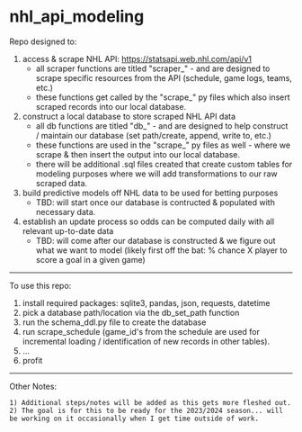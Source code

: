 # nhl_api_modeling

Repo designed to:

1) access & scrape NHL API: https://statsapi.web.nhl.com/api/v1
    - all scraper functions are titled "scraper_" - and are designed to scrape specific resources from the API (schedule, game logs, teams, etc.)
    - these functions get called by the "scrape_" py files which also insert scraped records into our local database.
2) construct a local database to store scraped NHL API data
    - all db functions are titled "db_" - and are designed to help construct / maintain our database (set path/create, append, write to, etc.)
    - these functions are used in the "scrape_" py files as well - where we scrape & then insert the output into our local database.
    - there will be additional .sql files created that create custom tables for modeling purposes where we will add transformations to our raw scraped data.
3) build predictive models off NHL data to be used for betting purposes
    - TBD: will start once our database is contructed & populated with necessary data.
4) establish an update process so odds can be computed daily with all relevant up-to-date data
    - TBD: will come after our database is constructed & we figure out what we want to model (likely first off the bat: % chance X player to score a goal in a given game)


----
To use this repo:
1) install required packages: sqlite3, pandas, json, requests, datetime
2) pick a database path/location via the db_set_path function
3) run the schema_ddl.py file to create the database
4) run scrape_schedule (game_id's from the schedule are used for incremental loading / identification of new records in other tables).
5) ...
6) profit
---

Other Notes:

    1) Additional steps/notes will be added as this gets more fleshed out.
    2) The goal is for this to be ready for the 2023/2024 season... will be working on it occasionally when I get time outside of work.